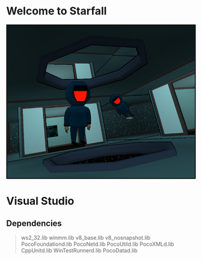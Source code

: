 # Welcome to Starfall

![Cover](./cover.png)



# Visual Studio #
## Dependencies ##

>ws2_32.lib
>winmm.lib
>v8_base.lib
>v8_nosnapshot.lib
>PocoFoundationd.lib
>PocoNetd.lib
>PocoUtild.lib
>PocoXMLd.lib
>CppUnitd.lib
>WinTestRunnerd.lib
>PocoDatad.lib

